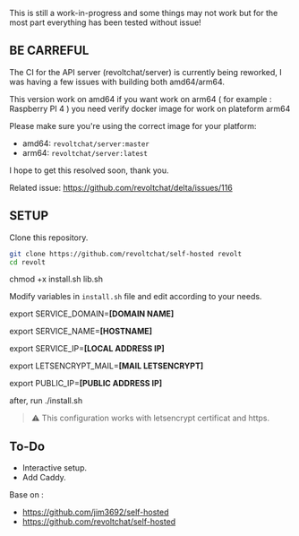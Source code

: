 This is still a work-in-progress and some things may not work but for the most part everything has been tested without issue!

## BE CARREFUL

The CI for the API server (revoltchat/server) is currently being reworked, I was having a few issues with building both amd64/arm64.

This version work on amd64 if you want work on arm64 ( for example : Raspberry PI 4 ) you need verify docker image for work on plateform arm64 

Please make sure you're using the correct image for your platform:
- amd64: `revoltchat/server:master`
- arm64: `revoltchat/server:latest`

I hope to get this resolved soon, thank you.

Related issue: https://github.com/revoltchat/delta/issues/116

## SETUP

Clone this repository.

```bash
git clone https://github.com/revoltchat/self-hosted revolt
cd revolt
```
chmod +x install.sh lib.sh


Modify variables in `install.sh` file and edit according to your needs.

export SERVICE_DOMAIN=**[DOMAIN NAME]**

export SERVICE_NAME=**[HOSTNAME]**

export SERVICE_IP=**[LOCAL ADDRESS IP]**

export LETSENCRYPT_MAIL=**[MAIL LETSENCRYPT]**

export PUBLIC_IP=**[PUBLIC ADDRESS IP]**

after, run ./install.sh

> ⚠️ This configuration works with letsencrypt certificat and https. 


## To-Do

- Interactive setup.
- Add Caddy.


Base on :
 - https://github.com/jim3692/self-hosted
 - https://github.com/revoltchat/self-hosted
